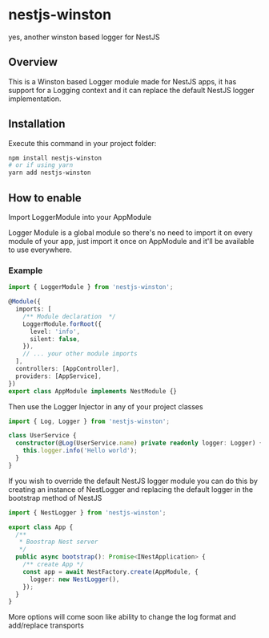 # nestjs-winston

yes, another winston based logger for NestJS

## Overview

This is a Winston based Logger module made for NestJS apps, it has support for a Logging context and it can replace the default NestJS logger implementation.

## Installation

Execute this command in your project folder:

```bash
npm install nestjs-winston
# or if using yarn
yarn add nestjs-winston
```

## How to enable

Import LoggerModule into your AppModule

Logger Module is a global module so there's no need to import it on every module of your app,
just import it once on AppModule and it'll be available to use everywhere.

### Example

```typescript
import { LoggerModule } from 'nestjs-winston';

@Module({
  imports: [
    /** Module declaration  */
    LoggerModule.forRoot({
      level: 'info',
      silent: false,
    }),
    // ... your other module imports
  ],
  controllers: [AppController],
  providers: [AppService],
})
export class AppModule implements NestModule {}
```

Then use the Logger Injector in any of your project classes

```typescript
import { Log, Logger } from 'nestjs-winston';

class UserService {
  constructor(@Log(UserService.name) private readonly logger: Logger) {
    this.logger.info('Hello world');
  }
}
```

If you wish to override the default NestJS logger module you can do this by creating an instance of NestLogger and replacing the default logger in the bootstrap method of NestJS

```typescript
import { NestLogger } from 'nestjs-winston';

export class App {
  /**
   * Boostrap Nest server
   */
  public async bootstrap(): Promise<INestApplication> {
    /** create App */
    const app = await NestFactory.create(AppModule, {
      logger: new NestLogger(),
    });
  }
}
```

More options will come soon like ability to change the log format and add/replace transports
